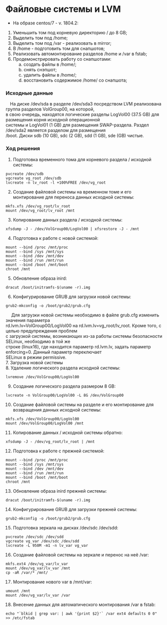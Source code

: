 # Файловые системы и LVM #
  - На образе centos/7 - v. 1804.2:<br/>
1. Уменьшить том под корневую директорию / до 8 GB;<br/>
2. Выделить том под /home;<br/>
3. Выделить том под /var - реализовать в mirror;<br/>
4. В /home - подготовить том для снапшотов;<br/>
5. Реализовать автомонтирование разделов /home и /var в fstab;<br/>
6. Продемонстрировать работу со снапшотами:<br/>
&ensp;&ensp; a. создать файлы в /home/;<br/>
&ensp;&ensp; b. снять снэпшот;<br/>
&ensp;&ensp; c. удалить файлы в /home/;<br/>
&ensp;&ensp; d. восстановить содержимое /home/ со снапшота;<br/>
### Исходные данные ###
&ensp;&ensp;На диске /dev/sda в разделе /dev/sda3 посредством LVM реализована группа разделов VolGroup00, на которой,<br/>
в свою очередь, находятся логические разделы LogVol00 (37.5 GB) для размещения корня исходной операционной<br/>
системы и LogVol01 (1 GB) для размещения SWAP-раздела. Раздел /dev/sda2 является разделом для размещения<br/> 
/boot. Диски sdb (10 GB), sdc (2 GB), sdd (1 GB), sde (GB) чистые. 
### Ход решения ###
1. Подготовка временного тома для корневого раздела / исходной системы:
```shell
pvcreate /dev/sdb
vgcreate vg_root /dev/sdb
lvcreate -n lv_root -l +100%FREE /dev/vg_root
```
2. Создание файловой системы на временном томе и его монтирование для переноса данных исходной системы:
```shell
mkfs.xfs /dev/vg_root/lv_root
mount /dev/vg_root/lv_root /mnt
```
3. Копирование данных раздела / исходной системы:
```shell
xfsdump -J - /dev/VolGroup00/LogVol00 | xfsrestore -J - /mnt
```
4. Подготовка к работе с новой системой:
```shell
mount --bind /proc /mnt/proc
mount --bind /sys /mnt/sys
mount --bind /dev /mnt/dev
mount --bind /run /mnt/run
mount --bind /boot /mnt/boot
chroot /mnt
```
5. Обновление образа inird:
```shell
dracut /boot/initramfs-$(uname -r).img
```
6. Конфигурирование GRUB для загрузки новой системы:
```shell
grub2-mkconfig -o /boot/grub2/grub.cfg
```
&ensp;&ensp; Для загрузки новой системы необходимо в файле grub.cfg изменить значения параметра<br/>
rd.lvm.lv=VolGroup00/LogVol00 на rd.lvm.lv=vg_root/lv_root. Кроме того, с целью предупреждения проблем <br/> 
с загрузкой системы, возникающих из-за работы системы безопасности SELinux, необходимо в той же<br/> 
строке (linux16), где находится параметр rd.lvm.lv, задать параметр enforcing=0. Данный параметр переключает<br/>
SELinux в режим permissive.<br/>
7. Загрузка новой системы<br/>
8. Удаление логического раздела исходной системы:
```shell
lvremove /dev/VolGroup00/LogVol00
```
9. Создание логического раздела размером 8 GB:
```shell
lvcreate -n VolGroup00/LogVol00 -L 8G /dev/VolGroup00
```
10. Создание файловой системы на разделе и его монтирование для возвращения данных исходной системы:
```shell
mkfs.xfs /dev/VolGroup00/LogVol00
mount /dev/VolGroup00/LogVol00 /mnt
```
11. Копирование данных / исходной системы обратно:
```shell
xfsdump -J - /dev/vg_root/lv_root | /mnt
```
12. Подготовка к работе с прежней системой:
```shell
mount --bind /proc /mnt/proc
mount --bind /sys /mnt/sys
mount --bind /dev /mnt/dev
mount --bind /run /mnt/run
mount --bind /boot /mnt/boot
chroot /mnt
```
13. Обновление образа inird прежней системы:
```shell
dracut /boot/initramfs-$(uname -r).img
```
14. Конфигурирование GRUB для загрузки прежней системы:
```shell
grub2-mkconfig -o /boot/grub2/grub.cfg
```
15. Подготовка зеркала на дисках /dev/sdc /dev/sdd:
```shell
pvcreate /dev/sdc /dev/sdd
vgcreate vg_var /dev/sdc /dev/sdd
lvcreate -L 950M -m1 -n lv_var vg_var
```
16. Создание файловой системы на зеркале и перенос на неё /var:
```shell
mkfs.ext4 /dev/vg_var/lv_var
mount /dev/vg_var/lv_var /mnt
cp -aR /var/* /mnt/
```
17. Монтирование нового var в /mnt/var:
```shell
umount /mnt
mount /dev/vg_var/lv_var /var
```
18. Внесение данных для автоматического монтирования /var в fstab:
```shell
echo "`blkid | grep var: | awk '{print $2}'` /var ext4 defaults 0 0" >> /etc/fstab
```


